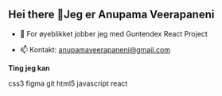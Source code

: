 ## Hei there 👋Jeg er Anupama Veerapaneni


- 🔭 For øyeblikket jobber jeg med Guntendex React Project

- 📫 Kontakt: anupamaveerapaneni@gmail.com


**Ting jeg kan**

css3 figma git html5 javascript  react





<!--
**AnupamaV8/AnupamaV8** is a ✨ _special_ ✨ repository because its `README.md` (this file) appears on your GitHub profile.

Here are some ideas to get you started:


-->

